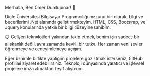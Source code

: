 Merhaba, Ben Ömer Dumlupınar! :wave:

Dicle Üniversitesi Bilgisayar Programcılığı mezunu biri olarak, bilgi ve becerilerimi .Net alanında geliştirmekteyim. HTML, CSS, Bootstrap, ve Jquery konularında yetkin bir bilgi düzeyine sahibim.

:clipboard: Gelişen teknolojileri yakından takip etmek, benim için sadece bir alışkanlık değil, aynı zamanda keyifli bir tutku. Her zaman yeni şeyler öğrenmeye ve deneyimlemeye açığım.

Eğer benimle birlikte yaptığım projelere göz atmak isterseniz, GitHub profilimi ziyaret edebilirsiniz. Teknoloji dünyasında yaratıcı ve işlevsel projelere imza atmaktan keyif alıyorum.
